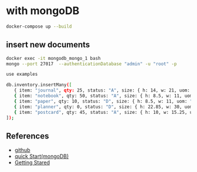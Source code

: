 # with mongoDB

```zsh
docker-compose up --build
```


## insert new documents
```zsh
docker exec -it mongodb_mongo_1 bash
mongo --port 27017  --authenticationDatabase "admin" -u "root" -p

use examples

db.inventory.insertMany([
   { item: "journal", qty: 25, status: "A", size: { h: 14, w: 21, uom: "cm" }, tags: [ "blank", "red" ] },
   { item: "notebook", qty: 50, status: "A", size: { h: 8.5, w: 11, uom: "in" }, tags: [ "red", "blank" ] },
   { item: "paper", qty: 10, status: "D", size: { h: 8.5, w: 11, uom: "in" }, tags: [ "red", "blank", "plain" ] },
   { item: "planner", qty: 0, status: "D", size: { h: 22.85, w: 30, uom: "cm" }, tags: [ "blank", "red" ] },
   { item: "postcard", qty: 45, status: "A", size: { h: 10, w: 15.25, uom: "cm" }, tags: [ "blue" ] }
]);

```

## References

- [github](https://github.com/mongodb/node-mongodb-native)
- [quick Start(mongoDB)](https://mongodb.github.io/node-mongodb-native/2.2/quick-start/quick-start/)
- [Getting Stared](https://docs.mongodb.com/manual/tutorial/enable-authentication/)